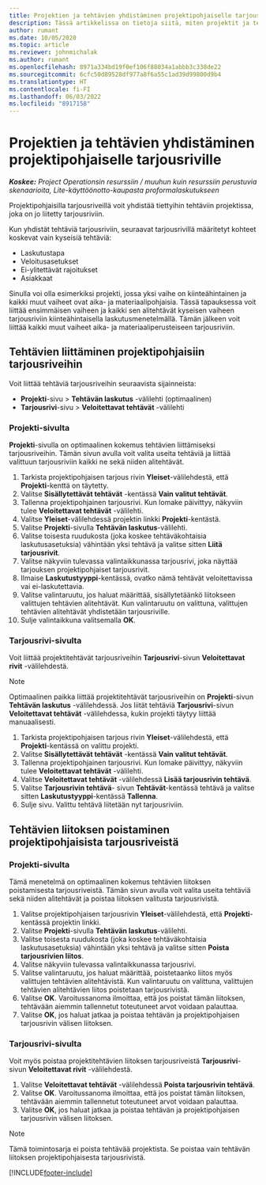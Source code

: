 ```yaml
---
title: Projektien ja tehtävien yhdistäminen projektipohjaiselle tarjousriville
description: Tässä artikkelissa on tietoja siitä, miten projektit ja tehtävät yhdistetään projektipohjaiseen tehtäväriviin.
author: rumant
ms.date: 10/05/2020
ms.topic: article
ms.reviewer: johnmichalak
ms.author: rumant
ms.openlocfilehash: 8971a334bd19f0ef106f88034a1abbb3c338de22
ms.sourcegitcommit: 6cfc50d89528df977a8f6a55c1ad39d99800d9b4
ms.translationtype: HT
ms.contentlocale: fi-FI
ms.lasthandoff: 06/03/2022
ms.locfileid: "8917158"
---
```

# <a name="map-projects-and-tasks-to-a-project-based-quote-line"></a>Projektien ja tehtävien yhdistäminen projektipohjaiselle tarjousriville

_**Koskee:** Project Operationsin resurssiin / muuhun kuin resurssiin perustuvia skenaarioita, Lite-käyttöönotto-kaupasta proformalaskutukseen_

Projektipohjaisilla tarjousriveillä voit yhdistää tiettyihin tehtäviin projektissa, joka on jo liitetty tarjousriviin.

Kun yhdistät tehtäviä tarjousriviin, seuraavat tarjousrivillä määritetyt kohteet koskevat vain kyseisiä tehtäviä:

- Laskutustapa
- Veloitusasetukset
- Ei-ylitettävät rajoitukset
- Asiakkaat

Sinulla voi olla esimerkiksi projekti, jossa yksi vaihe on kiinteähintainen ja kaikki muut vaiheet ovat aika- ja materiaalipohjaisia. Tässä tapauksessa voit liittää ensimmäisen vaiheen ja kaikki sen alitehtävät kyseisen vaiheen tarjousriviin kiinteähintaisella laskutusmenetelmällä. Tämän jälkeen voit liittää kaikki muut vaiheet aika- ja materiaaliperusteiseen tarjousriviin.

## <a name="associate-tasks-to-project-based-quote-lines"></a>Tehtävien liittäminen projektipohjaisiin tarjousriveihin

Voit liittää tehtäviä tarjousriveihin seuraavista sijainneista:

- **Projekti**-sivu > **Tehtävän laskutus** -välilehti (optimaalinen)
- **Tarjousrivi**-sivu > **Veloitettavat tehtävät** -välilehti 

### <a name="from-the-project-page"></a>Projekti-sivulta

**Projekti**-sivulla on optimaalinen kokemus tehtävien liittämiseksi tarjousriveihin. Tämän sivun avulla voit valita useita tehtäviä ja liittää valittuun tarjousriviin kaikki ne sekä niiden alitehtävät.

1. Tarkista projektipohjaisen tarjous rivin **Yleiset**-välilehdestä, että **Projekti**-kenttä on täytetty.
2. Valitse **Sisällytettävät tehtävät** -kentässä **Vain valitut tehtävät**.
3. Tallenna projektipohjainen tarjousrivi. Kun lomake päivittyy, näkyviin tulee **Veloitettavat tehtävät** -välilehti.
4. Valitse **Yleiset**-välilehdessä projektin linkki **Projekti**-kentästä.
5. Valitse **Projekti**-sivulla **Tehtävän laskutus**-välilehti.
6. Valitse toisesta ruudukosta (joka koskee tehtäväkohtaisia laskutusasetuksia) vähintään yksi tehtävä ja valitse sitten **Liitä tarjousrivit**.
7. Valitse näkyviin tulevassa valintaikkunassa tarjousrivi, joka näyttää tarjouksen projektipohjaiset tarjousrivit.
8. Ilmaise **Laskutustyyppi**-kentässä, ovatko nämä tehtävät veloitettavissa vai ei-laskutettavia.
9. Valitse valintaruutu, jos haluat määrittää, sisällytetäänkö liitokseen valittujen tehtävien alitehtävät. Kun valintaruutu on valittuna, valittujen tehtävien alitehtävät yhdistetään tarjousriville.
10. Sulje valintaikkuna valitsemalla **OK**.

### <a name="from-the-quote-line-page"></a>Tarjousrivi-sivulta

Voit liittää projektitehtävät tarjousriveihin **Tarjousrivi**-sivun **Veloitettavat rivit** -välilehdestä.

>[!NOTE]
>Optimaalinen paikka liittää projektitehtävät tarjousriveihin on **Projekti**-sivun **Tehtävän laskutus** -välilehdessä. Jos liität tehtäviä **Tarjousrivi**-sivun **Veloitettavat tehtävät** -välilehdessa, kukin projekti täytyy liittää manuaalisesti.

1. Tarkista projektipohjaisen tarjous rivin **Yleiset**-välilehdestä, että **Projekti**-kentässä on valittu projekti.
2. Valitse **Sisällytettävät tehtävät** -kentässä **Vain valitut tehtävät**.
3. Tallenna projektipohjainen tarjousrivi. Kun lomake päivittyy, näkyviin tulee **Veloitettavat tehtävät** -välilehti.
4. Valitse **Veloitettavat tehtävät** -välilehdessä **Lisää tarjousrivin tehtävä**.
5. Valitse **Tarjousrivin tehtävä**- sivun **Tehtävät**-kentässä tehtävä ja valitse sitten **Laskutustyyppi**-kentässä **Tallenna**. 
6. Sulje sivu. Valittu tehtävä liitetään nyt tarjousriviin.

## <a name="disassociate-tasks-from-projectbased-quote-lines"></a>Tehtävien liitoksen poistaminen projektipohjaisista tarjousriveistä

### <a name="from-the-project-page"></a>Projekti-sivulta

Tämä menetelmä on optimaalinen kokemus tehtävien liitoksen poistamisesta tarjousriveistä. Tämän sivun avulla voit valita useita tehtäviä sekä niiden alitehtävät ja poistaa liitoksen valitusta tarjousrivistä.

1. Valitse projektipohjaisen tarjousrivin **Yleiset**-välilehdestä, että **Projekti**-kentässä projektin linkki.
2. Valitse **Projekti**-sivulla **Tehtävän laskutus**-välilehti.
3. Valitse toisesta ruudukosta (joka koskee tehtäväkohtaisia laskutusasetuksia) vähintään yksi tehtävä ja valitse sitten **Poista tarjousrivien liitos**.
4. Valitse näkyviin tulevassa valintaikkunassa tarjousrivi.
5. Valitse valintaruutu, jos haluat määrittää, poistetaanko liitos myös valittujen tehtävien alitehtävistä. Kun valintaruutu on valittuna, valittujen tehtävien alitehtävien liitos poistetaan tarjousrivistä.
6. Valitse **OK**. Varoitussanoma ilmoittaa, että jos poistat tämän liitoksen, tehtävään aiemmin tallennetut toteutuneet arvot voidaan palauttaa. 
7. Valitse **OK**, jos haluat jatkaa ja poistaa tehtävän ja projektipohjaisen tarjousrivin välisen liitoksen.

### <a name="from-the-quote-line-page"></a>Tarjousrivi-sivulta

Voit myös poistaa projektitehtävien liitoksen tarjousriveistä **Tarjousrivi**-sivun **Veloitettavat rivit** -välilehdestä.

1. Valitse **Veloitettavat tehtävät** -välilehdessä **Poista tarjousrivin tehtävä**.
2. Valitse **OK**. Varoitussanoma ilmoittaa, että jos poistat tämän liitoksen, tehtävään aiemmin tallennetut toteutuneet arvot voidaan palauttaa. 
3. Valitse **OK**, jos haluat jatkaa ja poistaa tehtävän ja projektipohjaisen tarjousrivin välisen liitoksen.

>[!NOTE]
> Tämä toimintosarja ei poista tehtävää projektista. Se poistaa vain tehtävän liitoksen projektipohjaisesta tarjousrivistä.


[!INCLUDE[footer-include](../../includes/footer-banner.md)]